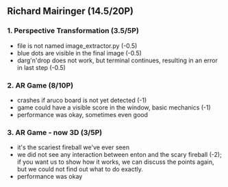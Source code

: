 ## Richard Mairinger (14.5/20P)

### 1. Perspective Transformation (3.5/5P)
* file is not named image_extractor.py (-0.5)
* blue dots are visible in the final image (-0.5)
* darg'n'drop does not work, but terminal continues, resulting in an error in last step (-0.5)


### 2. AR Game (8/10P)
* crashes if aruco board is not yet detected (-1)
* game could have a visible score in the window, basic mechanics (-1)
* performance was okay, sometimes even good 


### 3. AR Game - now 3D (3/5P)
* it's the scariest fireball we've ever seen
* we did not see any interaction between enton and the scary fireball (-2);  if you want us to show how it works, we can discuss the points again, but we could not find out what to do exactly.
* performance was okay
